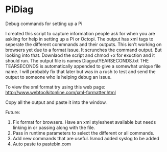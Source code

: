 # PiDiag
Debug commands for setting up a Pi

I created this script to capture information people ask for when you are askiing for help in setting up a Pi or Octopi.
The output has xml tags to seperate the different commnands and their outputs. This isn't working on browsers yet
due to a format issue. It scrunches the command output. But looking into that.
Downlaod the script and chmod +x for exuction and it should run. The output file is names DiagoutYEARSECONDS.txt 
THE TEARSECONDS is automatically appended to give a somewhat unique file name. I will probably fix that later
but was in a rush to test and send the output to someone who is helping debug an issue.

To view the xml format try using this web page:
http://www.webtoolkitonline.com/xml-formatter.html

Copy all the output and paste it into the window.




Future:
1) Fix format for browsers. Have an xml stylesheet available but needs linking in or passing along with the file.
2) Pass in runtime parameters to select the different or all commands.
3) Add new commands that are useful.
	lsmod added
	syslog to be added
4) Auto paste to pastebin.com
